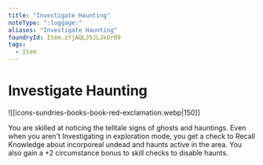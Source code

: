 ```yaml
---
title: "Investigate Haunting"
noteType: ":luggage:"
aliases: "Investigate Haunting"
foundryId: Item.zYjAQLJ5JLJkOr09
tags:
  - Item
---
```


# Investigate Haunting
![[icons-sundries-books-book-red-exclamation.webp|150]]

You are skilled at noticing the telltale signs of ghosts and hauntings. Even when you aren't Investigating in exploration mode, you get a check to Recall Knowledge about incorporeal undead and haunts active in the area. You also gain a +2 circumstance bonus to skill checks to disable haunts.
